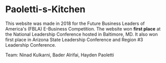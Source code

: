 # Paoletti-s-Kitchen

This website was made in 2018 for the Future Business Leaders of America's (FBLA) E-Business Competition. The website won **first place** at the National Leadership Conference hosted in Baltimore, MD. It also won first place in Arizona State Leadership Conference and Region #3 Leadership Conference.

Team:
  Ninad Kulkarni, 
  Bader Alrifai, 
  Hayden Paoletti
